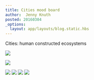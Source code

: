 ```yaml
---
title: Cities mood board
author:  Jenny Knuth
posted: 20160304
_options:
  layout: app/layouts/blog.static.hbs
---
```


Cities: human constructed ecosystems

![](/images/cities/future_blocks.jpeg)

![](/images/cities/matrix_blocks.jpeg)

![](/images/cities/metropolis_game.png)
![](/images/cities/city_map_abstract.jpg)
![](/images/cities/city_abstract.jpg)
![](/images/cities/highway_city.jpg)

